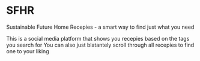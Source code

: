 # SFHR
Sustainable Future Home Recepies - a smart way to find just what you need

This is a social media platform that shows you recepies based on the tags you search for
You can also just blatantely scroll through all recepies to find one to your liking
